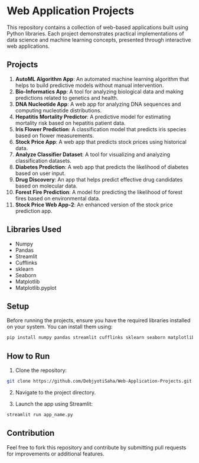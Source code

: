 # Web Application Projects

This repository contains a collection of web-based applications built using Python libraries. Each project demonstrates practical implementations of data science and machine learning concepts, presented through interactive web applications.

## Projects

1. **AutoML Algorithm App**: An automated machine learning algorithm that helps to build predictive models without manual intervention.
2. **Bio-Informatics App**: A tool for analyzing biological data and making predictions related to genetics and health.
3. **DNA Nucleotide App**: A web app for analyzing DNA sequences and computing nucleotide distributions.
4. **Hepatitis Mortality Predictor**: A predictive model for estimating mortality risk based on hepatitis patient data.
5. **Iris Flower Prediction**: A classification model that predicts iris species based on flower measurements.
6. **Stock Price App**: A web app that predicts stock prices using historical data.
7. **Analyze Classifier Dataset**: A tool for visualizing and analyzing classification datasets.
8. **Diabetes Prediction**: A web app that predicts the likelihood of diabetes based on user input.
9. **Drug Discovery**: An app that helps predict effective drug candidates based on molecular data.
10. **Forest Fire Prediction**: A model for predicting the likelihood of forest fires based on environmental data.
11. **Stock Price Web App-2**: An enhanced version of the stock price prediction app.

## Libraries Used

- Numpy
- Pandas
- Streamlit
- Cufflinks
- sklearn
- Seaborn
- Matplotlib
- Matplotlib.pyplot

## Setup

Before running the projects, ensure you have the required libraries installed on your system. You can install them using:

```bash
pip install numpy pandas streamlit cufflinks sklearn seaborn matplotlib
```

## How to Run

1. Clone the repository:

```bash
git clone https://github.com/DebjyotiSaha/Web-Application-Projects.git
```

2. Navigate to the project directory.

3. Launch the app using Streamlit:

```bash
streamlit run app_name.py
```

## Contribution

Feel free to fork this repository and contribute by submitting pull requests for improvements or additional features.
